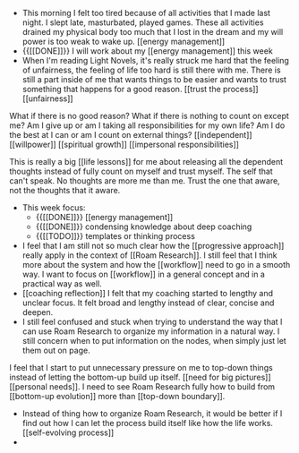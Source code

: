 - This morning I felt too tired because of all activities that I made last night. I slept late, masturbated, played games. These all activities drained my physical body too much that I lost in the dream and my will power is too weak to wake up. [[energy management]]
- {{[[DONE]]}} I will work about my [[energy management]] this week
- When I'm reading Light Novels, it's really struck me hard that the feeling of unfairness, the feeling of life too hard is still there with me. There is still a part inside of me that wants things to be easier and wants to trust something that happens for a good reason.  [[trust the process]] [[unfairness]]

What if there is no good reason? What if there is nothing to count on except me? Am I give up or am I taking all responsibilities for my own life? Am I do the best at I can or am I count on external things? [[independent]] [[willpower]] [[spiritual growth]] [[impersonal responsibilities]]

This is really a big [[life lessons]] for me about releasing all the dependent thoughts instead of fully count on myself and trust myself. The self that can't speak. No thoughts are more me than me. Trust the one that aware, not the thoughts that it aware. 
- This week focus:
    - {{[[DONE]]}} [[energy management]]
    - {{[[DONE]]}} condensing knowledge about deep coaching
    - {{[[TODO]]}} templates or thinking process 
-  I feel that I am still not so much clear how the [[progressive approach]] really apply in the context of [[Roam Research]]. I still feel that I think more about the system and how the [[workflow]] need to go in a smooth way. I want to focus on [[workflow]] in a general concept and in a practical way as well.
- [[coaching reflection]] I felt that my coaching started to lengthy and unclear focus. It felt broad and lengthy instead of clear, concise and deepen.
- I still feel confused and stuck when trying to understand the way that I can use Roam Research to organize my information in a natural way. I still concern when to put information on the nodes, when simply just let them out on page.

I feel that I start to put unnecessary pressure on me to top-down things instead of letting the bottom-up build up itself. [[need for big pictures]] [[personal needs]]. I need to see Roam Research fully how to build from [[bottom-up evolution]] more than [[top-down boundary]].
- Instead of thing how to organize Roam Research, it would be better if I find out how I can let the process build itself like how the life works. [[self-evolving process]]
- 
